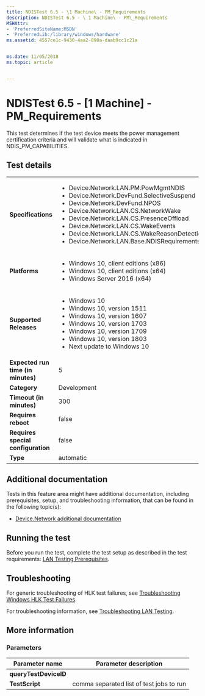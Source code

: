 ```yaml
---
title: NDISTest 6.5 - \1 Machine\ - PM_Requirements
description: NDISTest 6.5 - \ 1 Machine\ - PM\_Requirements
MSHAttr:
- 'PreferredSiteName:MSDN'
- 'PreferredLib:/library/windows/hardware'
ms.assetid: 4557ce1c-9430-4aa2-890a-daab9cc1c21a


ms.date: 11/05/2018
ms.topic: article


---
```


# NDISTest 6.5 - \[1 Machine\] - PM_Requirements


This test determines if the test device meets the power management certification criteria and will validate what is indicated in NDIS\_PM\_CAPABILITIES.

## Test details

|||
|---|---|
| **Specifications**  | <ul><li>Device.Network.LAN.PM.PowMgmtNDIS</li><li>Device.Network.DevFund.SelectiveSuspend</li><li>Device.Network.DevFund.NPOS</li><li>Device.Network.LAN.CS.NetworkWake</li><li>Device.Network.LAN.CS.PresenceOffload</li><li>Device.Network.LAN.CS.WakeEvents</li><li>Device.Network.LAN.CS.WakeReasonDetection</li><li>Device.Network.LAN.Base.NDISRequirements</li></ul> |  
| **Platforms**   | <ul><li>Windows 10, client editions (x86)</li><li>Windows 10, client editions (x64)</li><li>Windows Server 2016 (x64)</li></ul> |
| **Supported Releases** | <ul><li>Windows 10</li><li>Windows 10, version 1511</li><li>Windows 10, version 1607</li><li>Windows 10, version 1703</li><li>Windows 10, version 1709</li><li>Windows 10, version 1803</li><li>Next update to Windows 10</li></ul> |
|**Expected run time (in minutes)**| 5 |
|**Category**| Development |
|**Timeout (in minutes)**| 300 |
|**Requires reboot**| false |
|**Requires special configuration**| false |
|**Type**| automatic |



## <span id="Additional_documentation"></span><span id="additional_documentation"></span><span id="ADDITIONAL_DOCUMENTATION"></span>Additional documentation


Tests in this feature area might have additional documentation, including prerequisites, setup, and troubleshooting information, that can be found in the following topic(s):

-   [Device.Network additional documentation](device-network-additional-documentation.md)

## <span id="Running_the_test"></span><span id="running_the_test"></span><span id="RUNNING_THE_TEST"></span>Running the test


Before you run the test, complete the test setup as described in the test requirements: [LAN Testing Prerequisites](lan-testing-prerequisites.md).

## <span id="Troubleshooting"></span><span id="troubleshooting"></span><span id="TROUBLESHOOTING"></span>Troubleshooting


For generic troubleshooting of HLK test failures, see [Troubleshooting Windows HLK Test Failures](../user/troubleshooting-windows-hlk-test-failures.md).

For troubleshooting information, see [Troubleshooting LAN Testing](troubleshooting-lan-testing.md).

## <span id="More_information"></span><span id="more_information"></span><span id="MORE_INFORMATION"></span>More information


### <span id="Parameters"></span><span id="parameters"></span><span id="PARAMETERS"></span>Parameters

| Parameter name        | Parameter description                    |
|-----------------------|------------------------------------------|
| **queryTestDeviceID** |                                          |
| **TestScript**        | comma separated list of test jobs to run |












